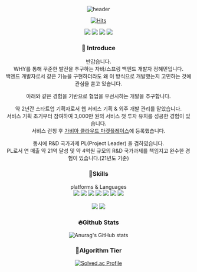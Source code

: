 <div align="center">
  
  ![header](https://capsule-render.vercel.app/api?type=Waving&text=Welcome!&fontColor=FFFFFF)

[![Hits](https://hits.seeyoufarm.com/api/count/incr/badge.svg?url=https%3A%2F%2Fgithub.com%2FHyemIin%2F&count_bg=%2379C83D&title_bg=%2348463B&icon=&icon_color=%23E7E7E7&title=hits&edge_flat=false)](https://hits.seeyoufarm.com)

<a href="https://www.notion.so/Harry-5f70498ab45843b6ad2fd57c463620ca?pvs=4" target="_blank"><img src="https://img.shields.io/badge/Resume-0062AD?style=flat-square&logo=Notion&logoColor=FFFFFF"/></a>
<a href="https://hyem5019.tistory.com/" target="_blank"><img src="https://img.shields.io/badge/Tistory-FF8800?style=flat-square&logo=Tistory&logoColor=FFFFFF"/></a>
<a href="hyem5019@gmail.com" target="_blank"><img src="https://img.shields.io/badge/hyem5019@gmail.com-EA4335?style=flat-square&logo=Gmail&logoColor=FFFFFF"/></a>
<a href="https://www.instagram.com/hyem_1n/" target="_blank"><img src="https://img.shields.io/badge/hyem_1n-E4405F?style=flat-square&logo=Instagram&logoColor=FFFFFF"/></a>


### 👋 Introduce
반갑습니다.<br>
WHY를 통해 꾸준한 발전을 추구하는 자바/스프링 백엔드 개발자 정혜민입니다. <br>
백엔드 개발자로서 같은 기능을 구현하더라도 왜 이 방식으로 개발했는지 고민하는 것에 관심을 쏟고 있습니다.<br>

아래와 같은 경험을 기반으로 협업을 우선시하는 개발을 추구합니다.<br>

약 2년간 스타트업 기획자로서 웹 서비스 기획 & 외주 개발 관리를 맡았습니다.<br>
서비스 기획 초기부터 참여하여 3,000만 원의 서비스 첫 투자 유치를 성공한 경험이 있습니다.<br>
서비스 런칭 후 [가비아 클라우드 마켓플레이스](https://cloud.gabia.com/marketplace/15)에 등록했습니다.<br>

동시에 R&D 국가과제 PL(Project Leader) 을 겸하였습니다.<br>
PL로서 연 매출 약 21억 달성 및 약 4억원 규모의 R&D 국가과제를 책임지고 완수한 경험이 있습니다.(21년도 기준)<br>


### 💪Skills
platforms & Languages <br>
<img src="https://img.shields.io/badge/Spring-6DB33F?style=flat-square&logo=Spring&logoColor=FFFFFF"/></a>
<img src="https://img.shields.io/badge/SpringBoot-6DB33F?style=flat-square&logo=SpringBoot&logoColor=FFFFFF"/></a>
<img src="https://img.shields.io/badge/MySQL-4479A1?style=flat-square&logo=MySQL&logoColor=FFFFFF"/></a>
<img src="https://img.shields.io/badge/AWS-232F3E?style=flat-square&logo=AmazonAWS&logoColor=FFFFFF"/></a>
<img src="https://img.shields.io/badge/Jira-0052CC?style=flat-square&logo=Jira&logoColor=FFFFFF"/></a>
<img src="https://img.shields.io/badge/Git-F05032?style=flat-square&logo=Git&logoColor=FFFFFF"/></a>
<img src="https://img.shields.io/badge/Github-181717?style=flat-square&logo=Github&logoColor=FFFFFF"/></a>
</a><br><br>
<img src="https://img.shields.io/badge/Java-004027?style=flat-square&logo=Jameson&logoColor=FFFFFF"/></a>
<img src="https://img.shields.io/badge/Python-000000?style=flat-square&logo=PyCharm&logoColor=FFFFFF"/></a>


### 🔥Github Stats
![Anurag's GitHub stats](https://github-readme-stats.vercel.app/api?username=HyemIin&show_icons=true&theme=transparent)

### 🌱Algorithm Tier

[![Solved.ac Profile](http://mazassumnida.wtf/api/v2/generate_badge?boj=hyem5019)](https://solved.ac/hyem5019/)
</div>

<!--
**HyemIin/HyemIin** is a ✨ _special_ ✨ repository because its `README.md` (this file) appears on your GitHub profile.

Here are some ideas to get you started:

- 🔭 I’m currently working on ...
- 🌱 I’m currently learning ...
- 👯 I’m looking to collaborate on ...
- 🤔 I’m looking for help with ...
- 💬 Ask me about ...
- 📫 How to reach me: ...
- 😄 Pronouns: ...
- ⚡ Fun fact: ...
-->
